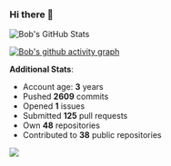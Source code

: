 ### Hi there 👋

![Bob's GitHub Stats](https://github-readme-stats.vercel.app/api?username=Bobthesoftwaredeveloper&show_icons=true&count_private=true&theme=react&hide=stars,prs,issues,contribs)

[![Bob's github activity graph](https://activity-graph.herokuapp.com/graph?username=BobTheSoftwareDeveloper&theme=react-dark)](https://github.com/ashutosh00710/github-readme-activity-graph)

**Additional Stats**:
- Account age: **3** years
- Pushed **2609** commits
- Opened **1** issues
- Submitted **125** pull requests
- Own **48** repositories
- Contributed to **38** public repositories

![](https://komarev.com/ghpvc/?username=BobTheSoftwareDeveloper)
